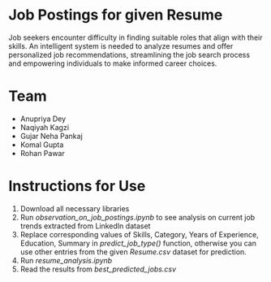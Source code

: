 # Job Postings for given Resume

Job seekers encounter difficulty in finding suitable roles that align with their skills. 
An intelligent system is needed to analyze resumes and offer personalized job 
recommendations, streamlining the job search process and empowering 
individuals to make informed career choices.

# Team
<ul> 
  <li> Anupriya Dey </li>
  <li> Naqiyah Kagzi </li>
  <li> Gujar Neha Pankaj </li>
  <li> Komal Gupta </li>
  <li> Rohan Pawar </li>
</ul>

# Instructions for Use
<ol>
  <li>Download all necessary libraries</li>
  <li>Run <em>observation_on_job_postings.ipynb</em> to see analysis on current job trends extracted from LinkedIn dataset</li>
  <li> Replace corresponding values of Skills, Category, Years of Experience, Education, Summary in <em>predict_job_type()</em> function, otherwise you can use other entries from the given <em>Resume.csv</em> dataset for prediction. </li>
  <li>Run <em>resume_analysis.ipynb</em></li>
  <li> Read the results from <em>best_predicted_jobs.csv</em></li>
</ol>
  

